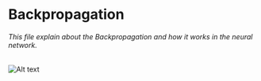# Backpropagation

######   This file explain about the Backpropagation and how it works in the neural network.
![Alt text]([[resource/loss_graph.jpg](https://github.com/techpvk/EVR1/blob/main/s6/resource/loss_graph.JPG)](https://github.com/techpvk/EVR1/blob/main/s6/resource/loss_graph.JPG))  

